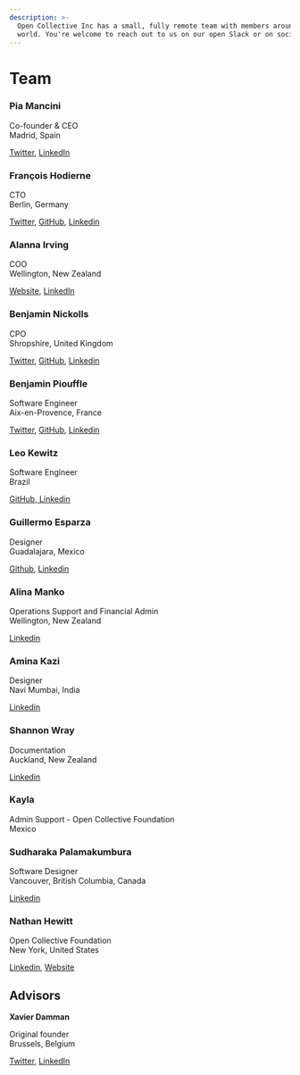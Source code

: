 ```yaml
---
description: >-
  Open Collective Inc has a small, fully remote team with members around the
  world. You're welcome to reach out to us on our open Slack or on social media.
---
```


# Team

### **Pia Mancini**

Co-founder & CEO  
Madrid, Spain

[Twitter](https://twitter.com/piamancini%20), [LinkedIn](https://www.linkedin.com/in/piamancini/)

### **François Hodierne**

CTO  
Berlin, Germany

[Twitter](https://twitter.com/znarf), [GitHub](https://github.com/znarf), [Linkedin ](https://www.linkedin.com/in/francoishodierne/)

### **Alanna Irving**

COO  
Wellington, New Zealand

[Website](https://alanna.space), [LinkedIn](https://www.linkedin.com/in/alannairving83/)

### **Benjamin Nickolls**

CPO  
Shropshire, United Kingdom

[Twitter](https://twitter.com/BenJam), [GitHub](https://github.com/BenJam), [Linkedin](https://www.linkedin.com/in/benjamuk/)

### **Benjamin Piouffle**

Software Engineer  
Aix-en-Provence, France

[Twitter](https://twitter.com/betree83), [GitHub](https://github.com/Betree), [Linkedin ](https://www.linkedin.com/in/benjaminpiouffle/)

### **Leo Kewitz**

Software Engineer  
Brazil

[GitHub](https://github.com/kewitz),[ Linkedin](https://www.linkedin.com/in/kewitz/)

### **Guillermo Esparza**

Designer  
Guadalajara, Mexico

[Github](https://github.com/Memo-Es), [Linkedin](https://www.linkedin.com/in/memo-es/)

### **Alina Manko**

Operations Support and Financial Admin  
Wellington, New Zealand

[Linkedin ](https://www.linkedin.com/in/alinamanko/)

### **Amina Kazi**

Designer  
Navi Mumbai, India

[Linkedin](https://www.linkedin.com/in/amina-kazi-a97b47158/)

### Shannon Wray

Documentation  
Auckland, New Zealand

[Linkedin ](https://www.linkedin.com/in/shannonwray)

### Kayla 

Admin Support - Open Collective Foundation   
Mexico

### Sudharaka Palamakumbura

Software Designer  
Vancouver, British Columbia, Canada 

[Linkedin ](https://www.linkedin.com/in/sudharakap/)

### Nathan Hewitt

Open Collective Foundation   
New York, United States

[Linkedin](https://www.linkedin.com/in/nthnh/), [Website](https://natehn.com/)

## Advisors

**Xavier Damman**

Original founder  
Brussels, Belgium

[Twitter](https://twitter.com/xdamman), [LinkedIn](https://www.linkedin.com/in/xavierdamman)

